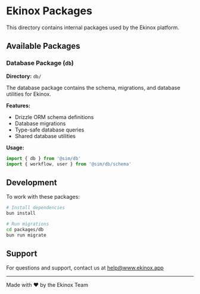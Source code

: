 # Ekinox Packages

This directory contains internal packages used by the Ekinox platform.

## Available Packages

### Database Package (`db`)

**Directory:** `db/`

The database package contains the schema, migrations, and database utilities for Ekinox.

**Features:**
- Drizzle ORM schema definitions
- Database migrations
- Type-safe database queries
- Shared database utilities

**Usage:**
```typescript
import { db } from '@sim/db'
import { workflow, user } from '@sim/db/schema'
```

## Development

To work with these packages:

```bash
# Install dependencies
bun install

# Run migrations
cd packages/db
bun run migrate
```

## Support

For questions and support, contact us at help@www.ekinox.app

---

Made with ❤️ by the Ekinox Team
